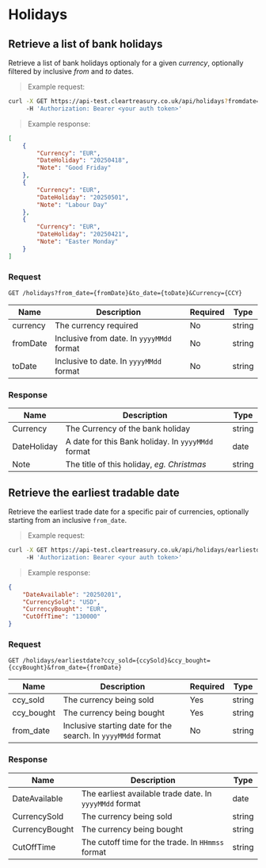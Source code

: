 # Holidays

## Retrieve a list of bank holidays

Retrieve a list of bank holidays 
    optionaly for a given *currency*, 
    optionally filtered by inclusive *from* and *to* dates.

> Example request:

```bash
curl -X GET https://api-test.cleartreasury.co.uk/api/holidays?fromdate={fromDate}&todate={toDate}&currency={CCY} \
     -H 'Authorization: Bearer <your auth token>'
```

> Example response:

```json
[
    {
        "Currency": "EUR",
        "DateHoliday": "20250418",
        "Note": "Good Friday"
    },
    {
        "Currency": "EUR",
        "DateHoliday": "20250501",
        "Note": "Labour Day"
    },
    {
        "Currency": "EUR",
        "DateHoliday": "20250421",
        "Note": "Easter Monday"
    }
]
```

### Request

`GET /holidays?from_date={fromDate}&to_date={toDate}&Currency={CCY}`

| Name       | Description                                                          | Required | Type   |
| ---------- | -------------------------------------------------------------------- | -------- | ------ |
| currency   | The currency required                                                | No       | string |
| fromDate   | Inclusive from date. In `yyyyMMdd` format                            | No       | string |
| toDate     | Inclusive to date. In `yyyyMMdd` format                              | No       | string | 

### Response

| Name        | Description                                                           | Type    |
| ----------- | --------------------------------------------------------------------- | ------- |
| Currency    | The Currency of the bank holiday                                      | string  |
| DateHoliday | A date for this Bank holiday. In `yyyyMMdd` format                    | date    |
| Note        | The title of this holiday, *eg. Christmas*                           | string  |



## Retrieve the earliest tradable date


Retrieve the earliest trade date for a specific pair of currencies, 
optionally starting from an inclusive `from_date`.

> Example request:

```bash
curl -X GET https://api-test.cleartreasury.co.uk/api/holidays/earliestdate?ccy_sold={ccySold}&ccy_bought={ccyBought}&from_date={fromDate} \
     -H 'Authorization: Bearer <your auth token>'
```

> Example response:

```json
{
    "DateAvailable": "20250201",
    "CurrencySold": "USD",
    "CurrencyBought": "EUR",
    "CutOffTime": "130000"
}
```

### Request

`GET /holidays/earliestdate?ccy_sold={ccySold}&ccy_bought={ccyBought}&from_date={fromDate}`

| Name         | Description                                                       | Required | Type   |
| ------------ | ----------------------------------------------------------------- | -------- | ------ |
| ccy_sold     | The currency being sold                                           | Yes      | string |
| ccy_bought   | The currency being bought                                         | Yes      | string |
| from_date    | Inclusive starting date for the search. In `yyyyMMdd` format      | No       | string |

### Response

| Name          | Description                                                       | Type    |
| ------------- | ----------------------------------------------------------------- | ------- |
| DateAvailable | The earliest available trade date. In `yyyyMMdd` format           | date    |
| CurrencySold  | The currency being sold                                           | string  |
| CurrencyBought| The currency being bought                                         | string  |
| CutOffTime    | The cutoff time for the trade. In `HHmmss` format                 | string  |
